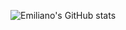 ![Emiliano's GitHub stats](https://github-readme-stats.vercel.app/api?username=EmilianoMorghen&count_private=true)
